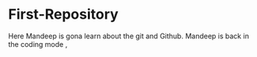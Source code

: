 # First-Repository
Here Mandeep is gona learn about the git and Github.
Mandeep is back in the coding mode ,
